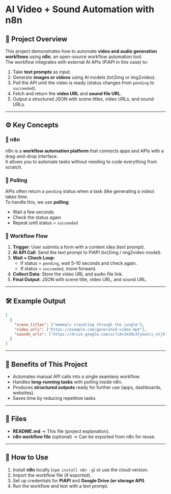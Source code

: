 # AI Video + Sound Automation with n8n

## 📌 Project Overview
This project demonstrates how to automate **video and audio generation workflows** using **n8n**, an open-source workflow automation tool.  
The workflow integrates with external AI APIs (PiAPI in this case) to:

1. Take **text prompts** as input.
2. Generate **images or videos** using AI models (txt2img or img2video).
3. Poll the API until the video is ready (status changes from `pending` to `succeeded`).
4. Fetch and return the **video URL** and **sound file URL**.
5. Output a structured JSON with scene titles, video URLs, and sound URLs.

---

## ⚙️ Key Concepts

### 🔹 n8n
n8n is a **workflow automation platform** that connects apps and APIs with a drag-and-drop interface.  
It allows you to automate tasks without needing to code everything from scratch.

### 🔹 Polling
APIs often return a `pending` status when a task (like generating a video) takes time.  
To handle this, we use **polling**:
- Wait a few seconds
- Check the status again
- Repeat until status = `succeeded`

### 🔹 Workflow Flow
1. **Trigger**: User submits a form with a content idea (text prompt).
2. **AI API Call**: Send the text prompt to PiAPI (txt2img / img2video model).
3. **Wait + Check Loop**:  
   - If status = `pending`, wait 5–10 seconds and check again.  
   - If status = `succeeded`, move forward.
4. **Collect Data**: Store the video URL and audio file link.
5. **Final Output**: JSON with scene title, video URL, and sound URL.

---

## 🛠️ Example Output

```json
[
  {
    "scene_titles": ["mammals traveling through the jungle"],
    "video_urls": ["https://example.com/generated-video.mp4"],
    "sounds_urls": ["https://drive.google.com/uc?id=1HJNv3FySwtcs_ntj9792EnPeKN138Geu&export=download"]
  }
]
```

---

## 🚀 Benefits of This Project
- Automates manual API calls into a single seamless workflow.
- Handles **long-running tasks** with polling inside n8n.
- Produces **structured outputs** ready for further use (apps, dashboards, websites).
- Saves time by reducing repetitive tasks.

---

## 📂 Files
- **README.md** → This file (project explanation).
- **n8n workflow file** (optional) → Can be exported from n8n for reuse.

---

## 📖 How to Use
1. Install **n8n** locally (`npm install n8n -g`) or use the cloud version.
2. Import the workflow file (if exported).
3. Set up credentials for **PiAPI** and **Google Drive (or storage API)**.
4. Run the workflow and test with a text prompt.
